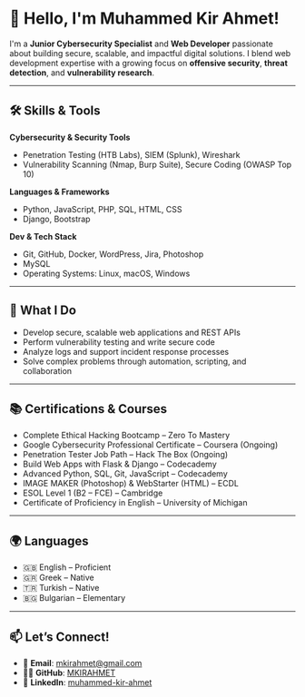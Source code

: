 # 👋 Hello, I'm Muhammed Kir Ahmet!

I'm a **Junior Cybersecurity Specialist** and **Web Developer** passionate about building secure, scalable, and impactful digital solutions. I blend web development expertise with a growing focus on **offensive security**, **threat detection**, and **vulnerability research**.

---

## 🛠️ Skills & Tools

**Cybersecurity & Security Tools**  
- Penetration Testing (HTB Labs), SIEM (Splunk), Wireshark  
- Vulnerability Scanning (Nmap, Burp Suite), Secure Coding (OWASP Top 10)  

**Languages & Frameworks**  
- Python, JavaScript, PHP, SQL, HTML, CSS  
- Django, Bootstrap  

**Dev & Tech Stack**  
- Git, GitHub, Docker, WordPress, Jira, Photoshop  
- MySQL  
- Operating Systems: Linux, macOS, Windows  

---

## 🌟 What I Do

- Develop secure, scalable web applications and REST APIs  
- Perform vulnerability testing and write secure code  
- Analyze logs and support incident response processes  
- Solve complex problems through automation, scripting, and collaboration  

---

## 📚 Certifications & Courses

- Complete Ethical Hacking Bootcamp – Zero To Mastery  
- Google Cybersecurity Professional Certificate – Coursera (Ongoing)  
- Penetration Tester Job Path – Hack The Box (Ongoing)  
- Build Web Apps with Flask & Django – Codecademy  
- Advanced Python, SQL, Git, JavaScript – Codecademy  
- IMAGE MAKER (Photoshop) & WebStarter (HTML) – ECDL  
- ESOL Level 1 (B2 – FCE) – Cambridge  
- Certificate of Proficiency in English – University of Michigan  

---

## 🌍 Languages

- 🇬🇧 English – Proficient  
- 🇬🇷 Greek – Native  
- 🇹🇷 Turkish – Native  
- 🇧🇬 Bulgarian – Elementary  

---

## 📫 Let’s Connect!

- 📧 **Email**: [mkirahmet@gmail.com](mailto:mkirahmet@gmail.com)  
- 🧑‍💻 **GitHub**: [MKIRAHMET](https://github.com/MKIRAHMET)  
- 💼 **LinkedIn**: [muhammed-kir-ahmet](https://linkedin.com/in/muhammed-kir-ahmet-0ab424267)  
